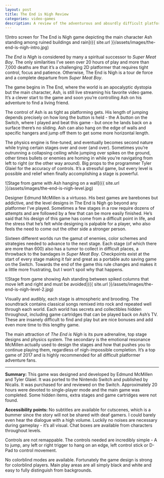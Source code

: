 ```yaml
---
layout: post
title: The End is Nigh Review
categories: video-games
description: A review of the adventurous and absurdly difficult platformer game designed by Edmund McMillen and released in 2017.
---
```

![Intro screen for The End is Nigh game depicting the main character Ash standing among ruined buildings and rain]({{ site.url }}/assets/images/the-end-is-nigh-intro.jpg)

*The End is Nigh* is considered by many a spiritual successor to *Super Meat Boy*. The only similarities I’ve seen over 20 hours of play and more than 7,000 deaths are that it’s a challenging 2D platformer that requires tight control, focus and patience. Otherwise, The End is Nigh is a tour de force and a complete departure from *Super Meat Boy*.

The game begins in The End, where the world is an apocalyptic dystopia but the main character, Ash, is still live streaming his favorite video game. It’s a clever start to the game and soon you’re controlling Ash on his adventure to find a living friend.

The control of Ash is as tight as platforming gets. His length of jumping depends precisely on how long the button is held - the A button on the Switch, where I played and beat this game - but once he lands back on a surface there’s no sliding. Ash can also hang on the edge of walls and specific hangers and jump off them to get some more horizontal length.

The physics engine is fine-tuned, and eventually becomes second nature while trying certain stages over and over (and over). Sometimes you’re outrunning a collapsing ceiling while jumping over spikes on the ground, other times bullets or enemies are homing in while you’re navigating from left to right (or the other way around). Big props to the programmer Tyler Glaiel for the accuracy of controls. It’s a stressful game, but every level is possible and relief when finally accomplishing a stage is powerful.

![Stage from game with Ash hanging on a wall]({{ site.url }}/assets/images/the-end-is-nigh-level.jpg)

Designer Edmund McMillen is a virtuoso. His best games are barebones but addictive, and the level designs in The End is Nigh go beyond any platformer I’ve played. Sometimes a few stages in a row require dozens of attempts and are followed by a few that can be more easily finished. He’s said that his design of this game has come from a difficult point in life, and the stress that he’s felt while designing is palpable for a player, who also feels the need to come out the other side a stronger person.

Sixteen different worlds run the gamut of enemies, color schemes and strategies needed to advance to the next stage. Each stage (of which there are more than 600) also has a tumor to collect in difficult places, a throwback to the bandages in *Super Meat Boy*. Checkpoints exist at the start of every stage making it fair and great as a portable auto saving game on the Switch. Towards the end of the game this rule changes and makes it a little more frustrating, but I won’t spoil why that happens.

![Stage from game showing Ash standing between spiked columns that move left and right and must be avoided]({{ site.url }}/assets/images/the-end-is-nigh-level-2.jpg)

Visually and audibly, each stage is atmospheric and brooding. The soundtrack contains classical songs remixed into rock and repeated well through each world. Each world has secrets and collectibles hidden throughout, including game cartridges that can be played back on Ash’s TV. These are insanely difficult to find and play but are nice bonuses and add even more time to this lengthy game.

The main attraction of *The End is Nigh* is its pure adrenaline, top stage designs and physics system. The secondary is the emotional resonance McMillen actually used to design the stages and how that pushes you to continue playing them, regardless of nigh-impossible completion. It’s a top game of 2017 and is highly recommended for all difficult platformer adventure fans.

---

**Summary:** This game was designed and developed by Edmund McMillen and Tyler Glaiel. It was ported to the Nintendo Switch and published by Nicalis. It was purchased for and reviewed on the Switch. Approximately 20 hours were devoted to single-player mode and the main game was completed. Some hidden items, extra stages and game cartridges were not found.

**Accessibility points:** No subtitles are available for cutscenes, which is a bummer since the story will not be shared with deaf gamers. I could barely even hear the dialogue with a high volume. Luckily no noises are necessary during gameplay - it’s all visual. Chat boxes are available from characters throughout levels.

Controls are not remappable. The controls needed are incredibly simple - A to jump, any left or right trigger to hang on an edge, left control stick or D-Pad to control movement.

No colorblind modes are available. Fortunately the game design is strong for colorblind players. Main play areas are all simply black and white and easy to fully distinguish from backgrounds.
